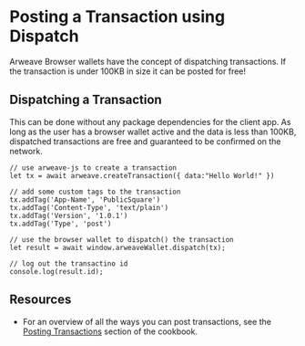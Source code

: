 # Posting a Transaction using Dispatch
Arweave Browser wallets have the concept of dispatching transactions. If the transaction is under 100KB in size it can be posted for free!
## Dispatching a Transaction
This can be done without any package dependencies for the client app. As long as the user has a browser wallet active and the data is less than 100KB, dispatched transactions are free and guaranteed to be confirmed on the network.

```js:no-line-numbers
// use arweave-js to create a transaction
let tx = await arweave.createTransaction({ data:"Hello World!" })

// add some custom tags to the transaction
tx.addTag('App-Name', 'PublicSquare')
tx.addTag('Content-Type', 'text/plain')
tx.addTag('Version', '1.0.1')
tx.addTag('Type', 'post')

// use the browser wallet to dispatch() the transaction
let result = await window.arweaveWallet.dispatch(tx);

// log out the transactino id
console.log(result.id);
```

## Resources
* For an overview of all the ways you can post transactions, see the [Posting Transactions](./post-transactions.md) section of the cookbook.